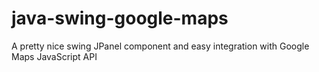 # java-swing-google-maps
A pretty nice swing JPanel component and easy integration with Google Maps JavaScript API
